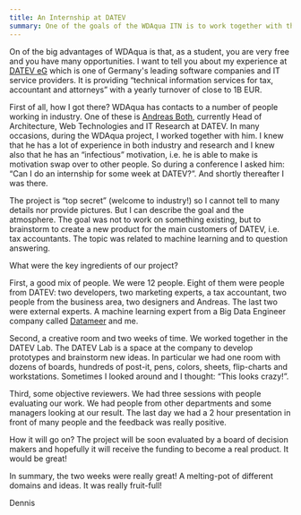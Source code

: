 ```yaml
---
title: An Internship at DATEV
summary: One of the goals of the WDAqua ITN is to work together with the industrial partners. Here a summary of one of these experiences with our partner DATEV. Two intense weeks!  
---
```

On of the big advantages of WDAqua is that, as a student, you are very free and you have many opportunities. I want to tell you about my experience at [DATEV eG](http://wdaqua-frontend.univ-st-etienne.fr/question?query=datev&lang=en&kb=wikidata) which is one of Germany's leading software companies and IT service providers. It is providing “technical information services for tax, accountant and attorneys” with a yearly turnover of close to 1B EUR. 

First of all, how I got there? WDAqua has contacts to a number of people working in industry. One of these is [Andreas Both](http://wdaqua.eu/supervisors/andreas-both/), currently Head of Architecture, Web Technologies and IT Research at DATEV. In many occasions, during the WDAqua project, I worked together with him. I knew that he has a lot of experience in both industry and research and I knew also that he has an “infectious” motivation, i.e. he is able to make is motivation swap over to other people. So during a conference I asked him: “Can I do an internship for some week at DATEV?”. And shortly thereafter I was there.
 
The project is “top secret” (welcome to industry!) so I cannot tell to many details nor provide pictures. But I can describe the goal  and the atmosphere. The goal was not to work on something existing, but to brainstorm to create a new product for the main customers of DATEV, i.e. tax accountants. The topic was related to machine learning and to question answering.

What were the key ingredients of our project?
 
First, a good mix of people. We were 12 people. Eight of them were people from DATEV: two developers, two marketing experts, a tax accountant, two people from the business area, two designers and Andreas. The last two were external experts. A machine learning expert from a Big Data Engineer company called [Datameer](https://www.datameer.com) and me.
 
Second, a creative room and two weeks of time. We worked together in the DATEV Lab. The DATEV Lab is a space at the company to develop prototypes and brainstorm new ideas. In particular we had one room with dozens of boards, hundreds of post-it, pens, colors, sheets, flip-charts and workstations. Sometimes I looked around and I thought: “This looks crazy!”.
 
Third, some objective reviewers. We had three sessions with people evaluating our work. We had people from other departments and some managers looking at our result. The last day we had a 2 hour presentation in front of many people and the feedback was really positive.
 
How it will go on? The project will be soon evaluated by a board of decision makers and hopefully it will receive the funding to become a real product. It would be great!
 
In summary, the two weeks were really great! A melting-pot of different domains and ideas. It was really fruit-full!

Dennis
